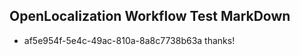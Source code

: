 ## OpenLocalization Workflow Test MarkDown
* af5e954f-5e4c-49ac-810a-8a8c7738b63a thanks!

<!--HONumber=Jul16_HO2-->


